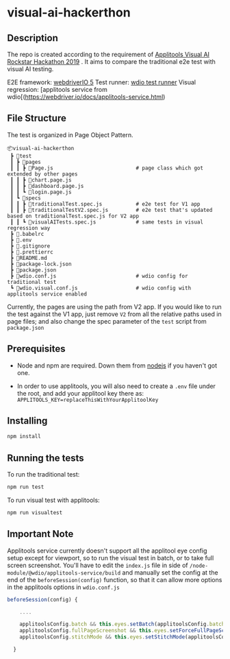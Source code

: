 # visual-ai-hackerthon

## Description

The repo is created according to the requirement of [Applitools Visual AI Rockstar Hackathon 2019](https://applitools.com/hackathon) . It aims to compare the traditional e2e test with visual AI testing.

E2E framework: [webdriverIO 5](https://github.com/webdriverio/webdriverio)
Test runner: [wdio test runner](https://github.com/webdriverio/webdriverio)
Visual regression: [applitools service from wdio[(https://webdriver.io/docs/applitools-service.html)

## File Structure

The test is organized in Page Object Pattern.

```
📦visual-ai-hackerthon
 ┣ 📂test
 ┃ ┣ 📂pages
 ┃ ┃ ┣ 📜Page.js                           # page class which got extended by other pages
 ┃ ┃ ┣ 📜chart.page.js
 ┃ ┃ ┣ 📜dashboard.page.js
 ┃ ┃ ┗ 📜login.page.js
 ┃ ┗ 📂specs
 ┃ ┃ ┣ 📜traditionalTest.spec.js           # e2e test for V1 app
 ┃ ┃ ┣ 📜traditionalTestV2.spec.js         # e2e test that's updated based on traditionalTest.spec.js for V2 app
 ┃ ┃ ┗ 📜visualAITests.spec.js             # same tests in visual regression way
 ┣ 📜.babelrc
 ┣ 📜.env
 ┣ 📜.gitignore
 ┣ 📜.prettierrc
 ┣ 📜README.md
 ┣ 📜package-lock.json
 ┣ 📜package.json
 ┣ 📜wdio.conf.js                          # wdio config for traditional test
 ┗ 📜wdio.visual.conf.js                   # wdio config with applitools service enabled
```

Currently, the pages are using the path from V2 app. If you would like to run the test against the V1 app, just remove `V2` from all the relative paths used in page files; and also change the spec parameter of the `test` script from `package.json`

## Prerequisites

- Node and npm are required. Down them from [nodejs](https://nodejs.org/en/) if you haven't got one.

- In order to use applitools, you will also need to create a `.env` file under the root, and add your applitool key there as:
  `APPLITOOLS_KEY=replaceThisWithYourApplitoolKey`

## Installing

```bash
npm install
```

## Running the tests

To run the traditional test:

```bash
npm run test
```

To run visual test with applitools:

```bash
npm run visualtest
```

## Important Note

Applitools service currently doesn't support all the applitool eye config setup except for viewport, so to run the visual test in batch, or to take full screen screenshot. You'll have to edit the `index.js` file in side of `/node-module/@wdio/applitools-service/build` and manually set the config at the end of the `beforeSession(config)` function, so that it can allow more options in the applitools options in `wdio.conf.js`

```javascript
beforeSession(config) {

    ....

    applitoolsConfig.batch && this.eyes.setBatch(applitoolsConfig.batch)
    applitoolsConfig.fullPageScreenshot && this.eyes.setForceFullPageScreenshot(applitoolsConfig.fullPageScreenshot);
    applitoolsConfig.stitchMode && this.eyes.setStitchMode(applitoolsConfig.stitchMode);

  }
```

